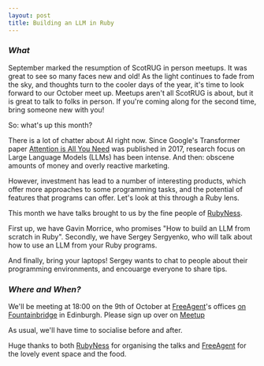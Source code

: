 ```yaml
---
layout: post
title: Building an LLM in Ruby
---
```


### *What*
September marked the resumption of ScotRUG in person meetups. It was great to see so many faces new and old! As the light continues to fade from the sky, and thoughts turn to the cooler days of the year, it's time to look forward to our October meet up. Meetups aren't all ScotRUG is about, but it is great to talk to folks in person. If you're coming along for the second time, bring someone new with you!

So: what's up this month?

There is a lot of chatter about AI right now. Since Google's Transformer paper [Attention is All You Need](https://en.wikipedia.org/wiki/Attention_Is_All_You_Need) was published in 2017, research focus on Large Language Models (LLMs) has been intense. And then: obscene amounts of money and overly reactive marketing.

However, investment has lead to a number of interesting products, which offer more approaches to some programming tasks, and the potential of features that programs can offer. Let's look at this through a Ruby lens.

This month we have talks brought to us by the fine people of [RubyNess](https://rubyness.co.uk/).

First up, we have Gavin Morrice, who promises "How to build an LLM from scratch in Ruby". Secondly, we have Sergey Sergyenko, who will talk about how to use an LLM from your Ruby programs.

And finally, bring your laptops! Sergey wants to chat to people about their programming environments, and encouarge everyone to share tips.

### *Where and When?*
We'll be meeting at 18:00 on the 9th of October at [FreeAgent](https://www.freeagent.com/)'s offices [on Fountainbridge](https://www.openstreetmap.org/node/10837044082) in Edinburgh. Please sign up over on [Meetup](https://www.meetup.com/scotrug/events/311075119)

As usual, we'll have time to socialise before and after.

Huge thanks to both [RubyNess](https://rubyness.co.uk/) for organising the talks and [FreeAgent](https://www.freeagent.com/) for the lovely event space and the food.
